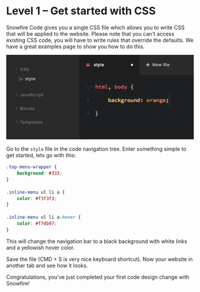 # Level 1 – Get started with CSS

Snowfire Code gives you a single CSS file which allows you to write CSS that will be applied to the website. 
Please note that you can't access existing CSS code, you will have to write rules that override the defaults.
We have a great examples page to show you how to do this.

![](https://github.com/Snowfire/docs-for-snowfire/raw/master/get-started/css-editor.png?raw=true)

Go to the `style` file in the code navigation tree. Enter something simple to get started, lets go with this:

```css
.top-menu-wrapper {
    background: #333;	
}

.inline-menu ul li a {
    color: #f3f3f3;
}

.inline-menu ul li a:hover {
    color: #f7db97;
}
```

This will change the navigation bar to a black background with white links and a yellowish hover color.

Save the file (CMD + S is very nice keyboard shortcut). Now your website in another tab and see how it looks.

Congratulations, you've just completed your first code design change with Snowfire! 
